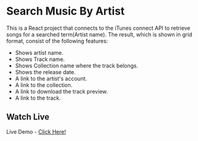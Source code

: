 # Search Music By Artist

This is a React project that connects to the iTunes connect API to retrieve songs for a searched term(Artist name). The result, which is shown in grid format, consist of the following features:
* Shows artist name.
* Shows Track name.
* Shows Collection name where the track belongs.
* Shows the release date.
* A link to the artist's account.
*  A link to the collection.
* A link to download the track preview.
* A link to the track.

## Watch Live
Live Demo - [Click Here!](https://searchartist.herokuapp.com/)
